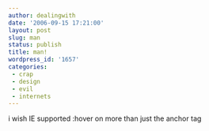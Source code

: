 ```yaml
---
author: dealingwith
date: '2006-09-15 17:21:00'
layout: post
slug: man
status: publish
title: man!
wordpress_id: '1657'
categories:
 - crap
 - design
 - evil
 - internets
---
```


i wish IE supported :hover on more than just the anchor tag

